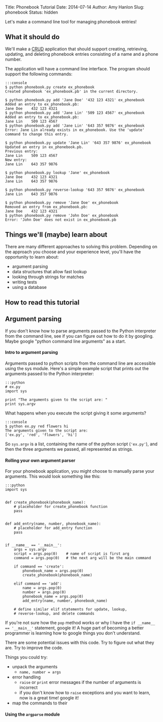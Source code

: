 Title: Phonebook Tutorial
Date: 2014-07-14
Author: Amy Hanlon
Slug: phonebook
Status: hidden

Let's make a command line tool for managing phonebook entries!

## What it should do

We'll make a [CRUD](http://en.wikipedia.org/wiki/Create,_read,_update_and_delete) application that should support creating, retrieving, updating, and deleting phonebook entries consisting of a name and a phone number.

The application will have a command line interface. The program should support the following commands:

    :::console
    $ python phonebook.py create ex_phonebook
    Created phonebook 'ex_phonebook.pb' in the current directory.

    $ python phonebook.py add 'Jane Doe' '432 123 4321' ex_phonebook
    Added an entry to ex_phonebook.pb:
    Jane Doe    432 123 4321
    $ python phonebook.py add 'Jane Lin' '509 123 4567' ex_phonebook
    Added an entry to ex_phonebook.pb:
    Jane Lin    509 123 4567
    $ python phonebook.py add 'Jane Lin' '643 357 9876' ex_phonebook
    Error: Jane Lin already exists in ex_phonebook. Use the 'update' command to change this entry.

    $ python phonebook.py update 'Jane Lin' '643 357 9876' ex_phonebook
    Updated an entry in ex_phonebook.pb.
    Previous entry:
    Jane Lin    509 123 4567
    New entry:
    Jane Lin    643 357 9876

    $ python phonebook.py lookup 'Jane' ex_phonebook
    Jane Doe    432 123 4321
    Jane Lin    643 357 9876

    $ python phonebook.py reverse-lookup '643 357 9876' ex_phonebook
    Jane Lin    643 357 9876

    $ python phonebook.py remove 'Jane Doe' ex_phonebook
    Removed an entry from ex_phonebook.pb:
    Jane Doe    432 123 4321
    $ python phonebook.py remove 'John Doe' ex_phonebook
    Error: 'John Doe' does not exist in ex_phonebook.pb


## Things we'll (maybe) learn about

There are many different approaches to solving this problem. Depending on the approach you choose and your experience level, you'll have the opportunity to learn about:

* argument parsing
* data structures that allow fast lookup
* looking through strings for matches
* writing tests
* using a database

## How to read this tutorial



## Argument parsing

If you don't know how to parse arguments passed to the Python interpreter from the command line, see if you can figure out how to do it by googling. Maybe google "python command line arguments" as a start.

#### Intro to argument parsing

Arguments passed to python scripts from the command line are accessible using the sys module. Here's a simple example script that prints out the arguments passed to the Python interpreter:

    :::python
    # ex.py
    import sys

    print "The arguments given to the script are: "
    print sys.argv

What happens when you execute the script giving it some arguments?

    :::console
    $ python ex.py red flowers hi
    The arguments given to the script are:
    ['ex.py', 'red', 'flowers', 'hi']

So `sys.argv` is a list, containing the name of the python script (`'ex.py'`), and then the three arguments we passed, all represented as strings.

#### Rolling your own argument parser

For your phonebook application, you might choose to manually parse your arguments. This would look something like this:

    :::python
    import sys


    def create_phonebook(phonebook_name):
        # placeholder for create_phonebook function
        pass


    def add_entry(name, number, phonebook_name):
        # placeholder for add_entry function
        pass


    if __name__ == '__main__':
        args = sys.argv
        script = args.pop(0)    # name of script is first arg
        command = args.pop(0)   # the next arg will be the main command

        if command == 'create':
            phonebook_name = args.pop(0)
            create_phonebook(phonebook_name)

        elif command == 'add':
            name = args.pop(0)
            number = args.pop(0)
            phonebook_name = args.pop(0)
            add_entry(name, number, phonebook_name)

        # define similar elif statements for update, lookup,
        # reverse-lookup, and delete commands

If you're not sure how the `pop` method works or why I have the `if __name__ == '__main__'` statement, google it! A huge part of becoming a better programmer is learning how to google things you don't understand.

There are some potential issues with this code. Try to figure out what they are. Try to improve the code.

Things you could try:

* unpack the arguments
    * `name, number = args`
* error handling
    * `raise` or `print` error messages if the number of arguments is incorrect
    * if you don't know how to `raise` exceptions and you want to learn, now is a great time! google it!
* map the commands to their

#### Using the `argparse` module